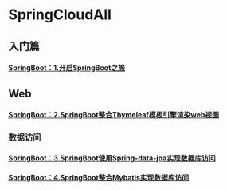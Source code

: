 # SpringCloudAll
## 入门篇  
#### [SpringBoot：1.开启SpringBoot之旅](https://blog.csdn.net/ssmark/article/details/102513905)  
## Web
#### [SpringBoot：2.SpringBoot整合Thymeleaf模板引擎渲染web视图](https://blog.csdn.net/ssmark/article/details/102583317)  

### 数据访问

#### [SpringBoot：3.SpringBoot使用Spring-data-jpa实现数据库访问](https://blog.csdn.net/ssmark/article/details/103159170)  
#### [SpringBoot：4.SpringBoot整合Mybatis实现数据库访问](https://blog.csdn.net/ssmark/article/details/103162456)
